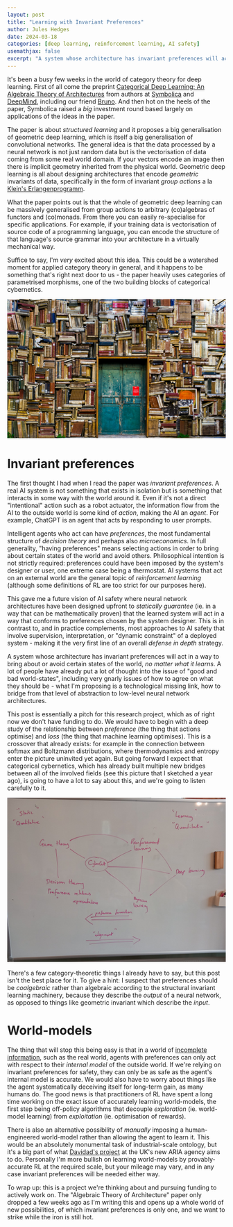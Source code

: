```yaml
---
layout: post
title: "Learning with Invariant Preferences"
author: Jules Hedges
date: 2024-03-18
categories: [deep learning, reinforcement learning, AI safety]
usemathjax: false 
excerpt: "A system whose architecture has invariant preferences will act in a way to bring about or avoid certain states of the world, no matter what it learns. A lot of people have already put a lot of thought into the issue of good and bad world-states, including very gnarly issues of how to agree on what they should be - what I'm proposing is a technological missing link, how to bridge from that level of abstraction to low-level neural network architectures."
---
```


It's been a busy few weeks in the world of category theory for deep learning. First of all come the preprint [Categorical Deep Learning: An Algebraic Theory of Architectures](https://arxiv.org/abs/2402.15332) from authors at [Symbolica](https://www.symbolica.ai/) and [DeepMind](https://deepmind.google/), including our friend [Bruno](https://www.brunogavranovic.com/). And then hot on the heels of the paper, Symbolica raised a *big* investment round based largely on applications of the ideas in the paper.

The paper is about *structured learning* and it proposes a big generalisation of geometric deep learning, which is itself a big generalisation of convolutional networks. The general idea is that the data processed by a neural network is not just random data but is the vectorisation of data coming from some real world domain. If your vectors encode an image then there is implicit geometry inherited from the physical world. Geometric deep learning is all about designing architectures that encode *geometric* invariants of data, specifically in the form of invariant *group actions* a la [Klein's Erlangenprogramm](https://en.wikipedia.org/wiki/Erlangen_program).

What the paper points out is that the whole of geometric deep learning can be massively generalised from group actions to arbitrary (co)algebras of functors and (co)monads. From there you can easily re-specialise for specific applications. For example, if your training data is vectorisation of source code of a programming language, you can encode the structure of that language's source grammar into your architecture in a virtually mechanical way.

Suffice to say, I'm *very* excited about this idea. This could be a watershed moment for applied category theory in general, and it happens to be something that's right next door to us - the paper heavily uses categories of parametrised morphisms, one of the two building blocks of categorical cybernetics.

![Books](/assetsPosts/2024-03-18-learning-invariant-preferences/eugenio-mazzone-6ywyo2qtaZ8.jpg)

# Invariant preferences

The first thought I had when I read the paper was *invariant preferences*. A real AI system is not something that exists in isolation but is something that interacts in some way with the world around it. Even if it's not a direct "intentional" action such as a robot actuator, the information flow from the AI to the outside world is some kind of *action*, making the AI an *agent*. For example, ChatGPT is an agent that acts by responding to user prompts.

Intelligent agents who act can have *preferences*, the most fundamental structure of *decision theory* and perhaps also *microeconomics*. In full generality, "having preferences" means selecting actions in order to bring about certain states of the world and avoid others. Philosophical intention is not strictly required: preferences could have been imposed by the system's designer or user, one extreme case being a thermostat. AI systems that act on an external world are the general topic of *reinforcement learning* (although some definitions of RL are too strict for our purposes here).

This gave me a future vision of AI safety where neural network architectures have been designed upfront to *statically guarantee* (ie. in a way that can be mathematically proven) that the learned system will act in a way that conforms to preferences chosen by the system designer. This is in contrast to, and in practice complements, most approaches to AI safety that involve supervision, interpretation, or "dynamic constraint" of a deployed system - making it the very first line of an overall *defense in depth* strategy.

A system whose architecture has invariant preferences will act in a way to bring about or avoid certain states of the world, *no matter what it learns*. A lot of people have already put a lot of thought into the issue of "good and bad world-states", including very gnarly issues of how to agree on what they should be - what I'm proposing is a technological missing link, how to bridge from that level of abstraction to low-level neural network architectures.

This post is essentially a pitch for this research project, which as of right now we don't have funding to do. We would have to begin with a deep study of the relationship between *preference* (the thing that actions optimise) and *loss* (the thing that machine learning optimises). This is a crossover that already exists: for example in the connection between softmax and Boltzmann distributions, where thermodynamics and entropy enter the picture uninvited yet again. But going forward I expect that categorical cybernetics, which has already built multiple new bridges between all of the involved fields (see this picture that I sketched a year ago), is going to have a lot to say about this, and we're going to listen carefully to it.

![Mind map](/assetsPosts/2024-03-18-learning-invariant-preferences/img1.jpg)

There's a few category-theoretic things I already have to say, but this post isn't the best place for it. To give a hint: I suspect that preferences should be *coalgebraic* rather than algebraic according to the structural invariant learning machinery, because they describe the *output* of a neural network, as opposed to things like geometric invariant which describe the *input*.

# World-models

The thing that will stop this being easy is that in a world of [incomplete information](https://en.wikipedia.org/wiki/Complete_information), such as the real world, agents with preferences can only act with respect to their *internal model* of the outside world. If we're relying on invariant preferences for safety, they can only be as safe as the agent's internal model is accurate. We would also have to worry about things like the agent systematically deceiving itself for long-term gain, as many humans do. The good news is that practitioners of RL have spent a long time working on the exact issue of accurately learning world-models, the first step being off-policy algorithms that decouple *exploration* (ie. world-model learning) from *exploitation* (ie. optimisation of rewards). 

There is also an alternative possibility of *manually* imposing a human-engineered world-model rather than allowing the agent to learn it. This would be an absolutely monumental task of industrial-scale ontology, but it's a big part of what [Davidad's project](https://www.aria.org.uk/what-were-working-on/#davidad) at the UK's new ARIA agency aims to do. Personally I'm more bullish on learning world-models by provably-accurate RL at the required scale, but your mileage may vary, and in any case invariant preferences will be needed either way.

To wrap up: this is a project we're thinking about and pursuing funding to actively work on. The "Algebraic Theory of Architecture" paper only dropped a few weeks ago as I'm writing this and opens up a whole world of new possibilities, of which invariant preferences is only one, and we want to strike while the iron is still hot.

